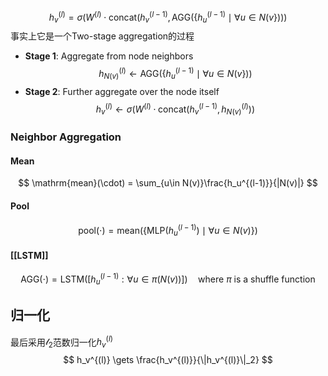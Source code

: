 $$
h_v^{(l)} = \sigma\left(W^{(l)}\cdot\mathrm{concat}(h_v^{(l-1)},\mathrm{AGG}(\{h_u^{(l-1)}\mid \forall u \in N(v\}))\right)
$$
事实上它是一个Two-stage aggregation的过程
+ **Stage 1**: Aggregate from node neighbors
$$
h_{N(v)}^{(l)} \gets \mathrm{AGG}(\{h_u^{(l-1)}\mid \forall u \in N(v\}))
$$
+ **Stage 2**: Further aggregate over the node itself
$$
h_v^{(l)} \gets \sigma(W^{(l)}\cdot\mathrm{concat}(h_v^{(l - 1)}, h_{N(v)}^{(l)}))
$$
### Neighbor Aggregation
#### Mean
$$
\mathrm{mean}(\cdot) = \sum_{u\in N(v)}\frac{h_u^{(l-1)}}{|N(v)|}
$$
#### Pool
$$
\mathrm{pool}(\cdot) = \mathrm{mean}\left( \{\mathrm{MLP}(h_u^{(l - 1)}) \mid \forall u \in N(v) \} \right)
$$
#### [[LSTM]]
$$
\mathrm{AGG}(\cdot) = \mathrm{LSTM}([h_u^{(l-1)}: \forall u \in \pi(N(v))]) \quad \text{where $\pi$ is a shuffle function}
$$

## 归一化
最后采用$\mathscr{l}_2$范数归一化$h_v^{(l)}$
$$
h_v^{(l)} \gets \frac{h_v^{(l)}}{\|h_v^{(l)}\|_2}
$$
